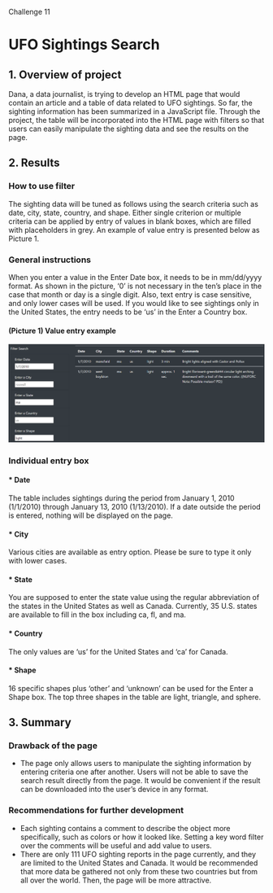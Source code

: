 Challenge 11
# UFO Sightings Search

## 1. Overview of project
Dana, a data journalist, is trying to develop an HTML page that would contain an article and a table of data related to UFO sightings. So far, the sighting information has been summarized in a JavaScript file. Through the project, the table will be incorporated into the HTML page with filters so that users can easily manipulate the sighting data and see the results on the page.


## 2. Results
### How to use filter
The sighting data will be tuned as follows using the search criteria such as date, city, state, country, and shape. Either single criterion or multiple criteria can be applied by entry of values in blank boxes, which are filled with placeholders in grey. An example of value entry is presented below as Picture 1.

### General instructions
When you enter a value in the Enter Date box, it needs to be in mm/dd/yyyy format. As shown in the picture, ‘0’ is not necessary in the ten’s place in the case that month or day is a single digit. Also, text entry is case sensitive, and only lower cases will be used. If you would like to see sightings only in the United States, the entry needs to be ‘us’ in the Enter a Country box.

#### (Picture 1) Value entry example
![](https://github.com/Ryoichi2022/UFOs/blob/main/Picture_1.png)

### Individual entry box
#### * Date
The table includes sightings during the period from January 1, 2010 (1/1/2010) through January 13, 2010 (1/13/2010). If a date outside the period is entered, nothing will be displayed on the page.

#### * City
Various cities are available as entry option. Please be sure to type it only with lower cases.

#### * State
You are supposed to enter the state value using the regular abbreviation of the states in the United States as well as Canada. Currently, 35 U.S. states are available to fill in the box including ca, fl, and ma.

#### * Country
The only values are ‘us’ for the United States and ‘ca’ for Canada.

#### * Shape
16 specific shapes plus ‘other’ and ‘unknown’ can be used for the Enter a Shape box. The top three shapes in the table are light, triangle, and sphere.


## 3. Summary
### Drawback of the page
* The page only allows users to manipulate the sighting information by entering criteria one after another. Users will not be able to save the search result directly from the page. It would be convenient if the result can be downloaded into the user’s device in any format.

### Recommendations for further development
* Each sighting contains a comment to describe the object more specifically, such as colors or how it looked like. Setting a key word filter over the comments will be useful and add value to users.
* There are only 111 UFO sighting reports in the page currently, and they are limited to the United States and Canada. It would be recommended that more data be gathered not only from these two countries but from all over the world. Then, the page will be more attractive.
